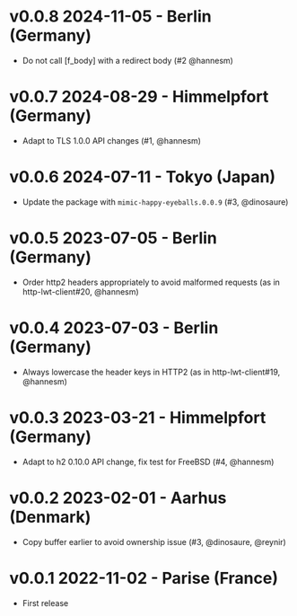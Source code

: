 # v0.0.8 2024-11-05 - Berlin (Germany)

- Do not call [f_body] with a redirect body (#2 @hannesm)

# v0.0.7 2024-08-29 - Himmelpfort (Germany)

- Adapt to TLS 1.0.0 API changes (#1, @hannesm)

# v0.0.6 2024-07-11 - Tokyo (Japan)

- Update the package with `mimic-happy-eyeballs.0.0.9` (#3, @dinosaure)

# v0.0.5 2023-07-05 - Berlin (Germany)

* Order http2 headers appropriately to avoid malformed requests (as in http-lwt-client#20, @hannesm)

# v0.0.4 2023-07-03 - Berlin (Germany)

* Always lowercase the header keys in HTTP2 (as in http-lwt-client#19, @hannesm)

# v0.0.3 2023-03-21 - Himmelpfort (Germany)

* Adapt to h2 0.10.0 API change, fix test for FreeBSD (#4, @hannesm)

# v0.0.2 2023-02-01 - Aarhus (Denmark)

* Copy buffer earlier to avoid ownership issue (#3, @dinosaure, @reynir)

# v0.0.1 2022-11-02 - Parise (France)

* First release
